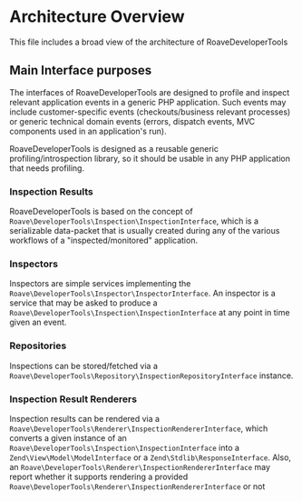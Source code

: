 # Architecture Overview

This file includes a broad view of the architecture of RoaveDeveloperTools

## Main Interface purposes

The interfaces of RoaveDeveloperTools are designed to profile and inspect relevant application events
in a generic PHP application. Such events may include customer-specific events (checkouts/business
relevant processes) or generic technical domain events (errors, dispatch events, MVC components used
in an application's run).

RoaveDeveloperTools is designed as a reusable generic profiling/introspection library, so it should
be usable in any PHP application that needs profiling.

### Inspection Results

RoaveDeveloperTools is based on the concept of `Roave\DeveloperTools\Inspection\InspectionInterface`,
which is a serializable data-packet that is usually created during any of the various workflows of a
"inspected/monitored" application.

### Inspectors

Inspectors are simple services implementing the `Roave\DeveloperTools\Inspector\InspectorInterface`.
An inspector is a service that may be asked to produce a
`Roave\DeveloperTools\Inspection\InspectionInterface` at any point in time given an event.

### Repositories

Inspections can be stored/fetched via a `Roave\DeveloperTools\Repository\InspectionRepositoryInterface`
instance.

### Inspection Result Renderers

Inspection results can be rendered via a `Roave\DeveloperTools\Renderer\InspectionRendererInterface`,
which converts a given instance of an `Roave\DeveloperTools\Inspection\InspectionInterface`
into a `Zend\View\Model\ModelInterface` or a `Zend\Stdlib\ResponseInterface`. Also, an
`Roave\DeveloperTools\Renderer\InspectionRendererInterface` may report whether it supports rendering
a provided `Roave\DeveloperTools\Renderer\InspectionRendererInterface` or not
